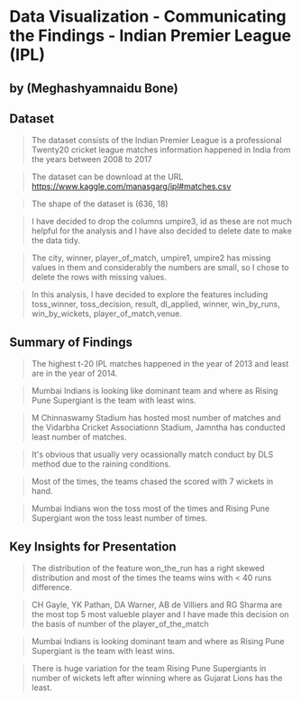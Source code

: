 # Data Visualization - Communicating the Findings - Indian Premier League (IPL)
## by (Meghashyamnaidu Bone)


## Dataset

> The dataset consists of the Indian Premier League is a professional Twenty20 cricket league matches information happened in India from the years between 2008 to 2017

> The dataset can be download at the URL https://www.kaggle.com/manasgarg/ipl#matches.csv

> The shape of the dataset is (636, 18)

> I have decided to drop the columns umpire3, id as these are not much helpful for the analysis and I have also decided to delete date to make the data tidy.

> The city, winner, player_of_match, umpire1, umpire2 has missing values in them and considerably the numbers are small, so I chose to delete the rows with missing values.

> In this analysis, I have decided to explore the features including toss_winner, toss_decision, result, dl_applied, winner, win_by_runs, win_by_wickets, player_of_match,venue.


## Summary of Findings

> The highest t-20 IPL matches happened in the year of 2013 and least are in the year of 2014.

> Mumbai Indians is looking like dominant team and where as Rising Pune Supergiant is the team with least wins.

> M Chinnaswamy Stadium has hosted most number of matches and the Vidarbha Cricket Associationn Stadium, Jamntha has conducted least number of matches.

> It's obvious that usually very ocassionally match conduct by DLS method due to the raining conditions.

> Most of the times, the teams chased the scored with 7 wickets in hand.

> Mumbai Indians won the toss most of the times and Rising Pune Supergiant won the toss least number of times.


## Key Insights for Presentation


> The distribution of the feature won_the_run has a right skewed distribution and most of the times the teams wins with < 40 runs difference.

> CH Gayle, YK Pathan, DA Warner, AB de Villiers and RG Sharma are the most top 5 most valueble player and I have made this decision on the basis of number of the player_of_the_match

> Mumbai Indians is looking dominant team and where as Rising Pune Supergiant is the team with least wins.

> There is huge variation for the team Rising Pune Supergiants in number of wickets left after winning where as Gujarat Lions has the least.